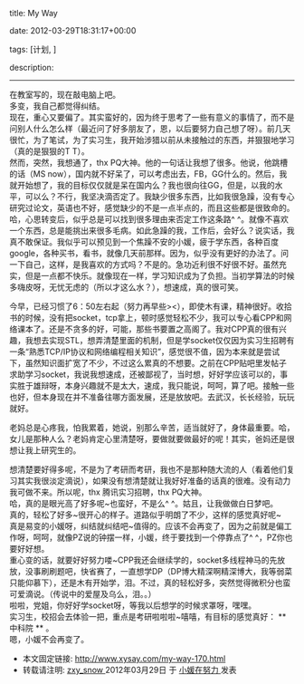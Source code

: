 title: My Way

date: 2012-03-29T18:31:17+00:00

tags: [计划, ]

description: 

---
在教室写的，现在敲电脑上吧。   
多变，我自己都觉得纠结。   
现在，重心又要偏了。其实蛮好的，因为终于思考了一些有意义的事情了，而不是问别人什么怎么样（最近问了好多朋友了，恩，以后要努力自己想了呀）。前几天很忙，为了笔试，为了实习生，我开始涉猎以前从未接触过的东西，并狠狠地学习（真的是狠狠的T T）。   
然而，突然，我想通了，thx PQ大神。他的一句话让我想了很多。他说，他跳槽的话（MS now），国内就不好呆了，可以考虑出去，FB，GG什么的。然后，我就开始想了，我的目标仅仅就是呆在国内么？我也很向往GG，但是，以我的水平，可以么？不行，我坚决滴否定了。我缺少很多东西，比如我很急躁，没有专心研究过论文，英语也不好，感觉缺少的不是一点半点的，而且这些都是很致命的。   
哈，心思转变后，似乎总是可以找到很多理由来否定工作这条路^ ^。就像不喜欢一个东西，总是能挑出来很多毛病。如此急躁的我，工作后，会好么？说实话，我真不敢保证。我似乎可以预见到一个焦躁不安的小媛，疲于学东西，各种百度google，各种买书，看书，就像几天前那样。因为，似乎没有更好的办法了。问一下自己，这样，是我喜欢的方式吗？不是的。急功近利很不好很不好。虽然充实，但是一点都不快乐。就像现在一样，学习知识成为了负担。当初学算法的时候多嗨皮呀，无忧无虑的（所以才这么水？），想速成，真的很可笑。   
  
今早，已经习惯了6：50左右起（努力再早些><），即使木有课，精神很好。收拾书的时候，没有把socket，tcp拿上，顿时感觉轻松不少，我可以专心看CPP和网络课本了。还是不贪多的好，可能，那些书要置之高阁了。我对CPP真的很有兴趣，我想去实现STL，想弄清楚里面的机制，但是学socket仅仅因为实习生招聘有一条“熟悉TCP/IP协议和网络编程相关知识”，感觉很不值，因为本来就是尝试下，虽然知识面扩宽了不少，不过这么累真的不想要。之前在CPP贴吧里发帖子求助学习socket，我说我想速成，还被鄙视了，当时想，好好学应该可以的，事实胜于雄辩呀，本身兴趣就不是太大，速成，我只能说，呵呵，算了吧。接触一些也好，但本身现在并不准备往哪方面发展，还是放放吧。去武汉，长长经验，玩玩就好。   
  
老妈总是心疼我，怕我累着，她说，别那么辛苦，适当就好了，身体最重要。哈，女儿是那种人么？老妈肯定心里清楚呀，要做就要做最好的呢！其实，爸妈还是很想让我上研究生的。   
  
想清楚要好得多呢，不是为了考研而考研，我也不是那种随大流的人（看着他们复习其实我很淡定滴说），如果没有想清楚就让我好好准备的话真的很难。没有动力我可做不来。所以呢，thx 腾讯实习招聘，thx PQ大神。   
哈，真的是眼光高了好多呢~也蛮好，不是么^ ^。姑且，让我做做白日梦吧。   
真的，轻松了好多~很开心的样子。道路似乎明朗了不少，这样的感觉真好呢~   
真是易变的小媛呀，纠结就纠结吧~值得的。应该不会再变了，因为之前就是偏工作呀，呵呵，就像PZ说的钟摆一样，小媛，终于要找到一个停靠点了^ ^，PZ你也要好好想。   
重心变的话，就要好好努力喽~CPP我还会继续学的，socket多线程神马的先放放，没事刷刷题吧，快省赛了，一直想学DP（DP博大精深啊精深博大，我等弱菜只能仰慕下），还是木有开始学，泪。不过，真的轻松好多，突然觉得微积分也蛮可爱滴说。（传说中的爱屋及乌么，泪。。）   
啦啦，党姐，你好好学socket呀，等我以后想学的时候求罩呀，嘿嘿。   
实习生，校招会去体验一把，重点是考研啦啦啦~嘻嘻，有目标的感觉真好： ** 中科院 ** 。   
嗯，小媛不会再变了。 

  * 本文固定链接: [ http://www.xysay.com/my-way-170.html ](http://www.xysay.com/my-way-170.html)
  * 转载请注明: [ zxy_snow ](http://www.xysay.com/author/zxy_snow) 2012年03月29日  于 [ 小媛在努力 ](http://www.xysay.com/) 发表 
